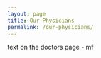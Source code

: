 ```yaml
---
layout: page
title: Our Physicians
permalink: /our-physicians/
---
```


text on the doctors page - mf
